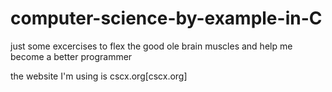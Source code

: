 # computer-science-by-example-in-C

just some excercises to flex the good ole brain muscles and help me become a better programmer

the website I'm using is cscx.org[cscx.org]
